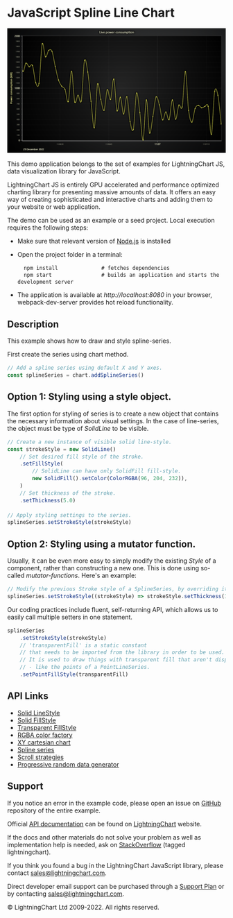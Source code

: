 # JavaScript Spline Line Chart

![JavaScript Spline Line Chart](styledSplines-darkGold.png)

This demo application belongs to the set of examples for LightningChart JS, data visualization library for JavaScript.

LightningChart JS is entirely GPU accelerated and performance optimized charting library for presenting massive amounts of data. It offers an easy way of creating sophisticated and interactive charts and adding them to your website or web application.

The demo can be used as an example or a seed project. Local execution requires the following steps:

-   Make sure that relevant version of [Node.js](https://nodejs.org/en/download/) is installed
-   Open the project folder in a terminal:

          npm install              # fetches dependencies
          npm start                # builds an application and starts the development server

-   The application is available at _http://localhost:8080_ in your browser, webpack-dev-server provides hot reload functionality.


## Description

This example shows how to draw and style spline-series.

First create the series using chart method.

```javascript
// Add a spline series using default X and Y axes.
const splineSeries = chart.addSplineSeries()
```

## Option 1: Styling using a style object.

The first option for styling of series is to create a new object that contains the necessary information about visual settings. In the case of line-series, the object must be type of _SolidLine_ to be visible.

```javascript
// Create a new instance of visible solid line-style.
const strokeStyle = new SolidLine()
    // Set desired fill style of the stroke.
    .setFillStyle(
        // SolidLine can have only SolidFill fill-style.
        new SolidFill().setColor(ColorRGBA(96, 204, 232)),
    )
    // Set thickness of the stroke.
    .setThickness(5.0)

// Apply styling settings to the series.
splineSeries.setStrokeStyle(strokeStyle)
```

## Option 2: Styling using a mutator function.

Usually, it can be even more easy to simply modify the existing _Style_ of a component, rather than constructing a new one. This is done using so-called _mutator-functions_. Here's an example:

```javascript
// Modify the previous Stroke style of a SplineSeries, by overriding its previous thickness.
splineSeries.setStrokeStyle((strokeStyle) => strokeStyle.setThickness(1.0))
```

Our coding practices include fluent, self-returning API, which allows us to easily call multiple setters in one statement.

```javascript
splineSeries
    .setStrokeStyle(strokeStyle)
    // 'transparentFill' is a static constant
    // that needs to be imported from the library in order to be used.
    // It is used to draw things with transparent fill that aren't disposable
    // - like the points of a PointLineSeries.
    .setPointFillStyle(transparentFill)
```


## API Links

* [Solid LineStyle]
* [Solid FillStyle]
* [Transparent FillStyle]
* [RGBA color factory]
* [XY cartesian chart]
* [Spline series]
* [Scroll strategies]
* [Progressive random data generator]


## Support

If you notice an error in the example code, please open an issue on [GitHub][0] repository of the entire example.

Official [API documentation][1] can be found on [LightningChart][2] website.

If the docs and other materials do not solve your problem as well as implementation help is needed, ask on [StackOverflow][3] (tagged lightningchart).

If you think you found a bug in the LightningChart JavaScript library, please contact sales@lightningchart.com.

Direct developer email support can be purchased through a [Support Plan][4] or by contacting sales@lightningchart.com.

[0]: https://github.com/Arction/
[1]: https://lightningchart.com/lightningchart-js-api-documentation/
[2]: https://lightningchart.com
[3]: https://stackoverflow.com/questions/tagged/lightningchart
[4]: https://lightningchart.com/support-services/

© LightningChart Ltd 2009-2022. All rights reserved.


[Solid LineStyle]: https://lightningchart.com/js-charts/api-documentation/v6.0.0/classes/SolidLine.html
[Solid FillStyle]: https://lightningchart.com/js-charts/api-documentation/v6.0.0/classes/SolidFill.html
[Transparent FillStyle]: https://lightningchart.com/js-charts/api-documentation/v6.0.0/variables/transparentFill.html
[RGBA color factory]: https://lightningchart.com/js-charts/api-documentation/v6.0.0/functions/ColorRGBA.html
[XY cartesian chart]: https://lightningchart.com/js-charts/api-documentation/v6.0.0/classes/ChartXY.html
[Spline series]: https://lightningchart.com/js-charts/api-documentation/v6.0.0/classes/SplineSeries.html
[Scroll strategies]: https://lightningchart.com/js-charts/api-documentation/v6.0.0/variables/AxisScrollStrategies.html
[Progressive random data generator]: https://arction.github.io/xydata/classes/progressiverandomgenerator.html

